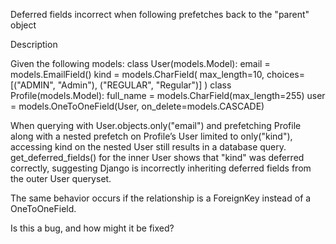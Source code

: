 Deferred fields incorrect when following prefetches back to the "parent" object

Description

Given the following models:
class User(models.Model):
    email = models.EmailField()
    kind = models.CharField(
        max_length=10, choices=[("ADMIN", "Admin"), ("REGULAR", "Regular")]
    )
class Profile(models.Model):
    full_name = models.CharField(max_length=255)
    user = models.OneToOneField(User, on_delete=models.CASCADE)

When querying with User.objects.only("email") and prefetching Profile along with a nested prefetch on Profile’s User limited to only("kind"), accessing kind on the nested User still results in a database query. get_deferred_fields() for the inner User shows that "kind" was deferred correctly, suggesting Django is incorrectly inheriting deferred fields from the outer User queryset.

The same behavior occurs if the relationship is a ForeignKey instead of a OneToOneField.

Is this a bug, and how might it be fixed?